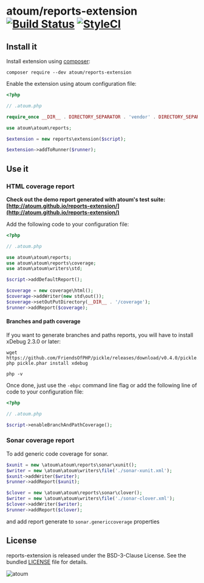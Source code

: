 # atoum/reports-extension [![Build Status](https://travis-ci.org/atoum/reports-extension.svg?branch=master)](https://travis-ci.org/atoum/reports-extension) [![StyleCI](https://styleci.io/repos/35064717/shield?branch=master)](https://styleci.io/repos/35064717)

## Install it

Install extension using [composer](https://getcomposer.org):

```
composer require --dev atoum/reports-extension
```

Enable the extension using atoum configuration file:

```php
<?php

// .atoum.php

require_once __DIR__ . DIRECTORY_SEPARATOR . 'vendor' . DIRECTORY_SEPARATOR . 'autoload.php';

use atoum\atoum\reports;

$extension = new reports\extension($script);

$extension->addToRunner($runner);
```

## Use it

### HTML coverage report

**Check out the demo report generated with atoum's test suite: [http://atoum.github.io/reports-extension/](http://atoum.github.io/reports-extension/)**

Add the following code to your configuration file:

```php
<?php

// .atoum.php

use atoum\atoum\reports;
use atoum\atoum\reports\coverage;
use atoum\atoum\writers\std;

$script->addDefaultReport();

$coverage = new coverage\html();
$coverage->addWriter(new std\out());
$coverage->setOutPutDirectory(__DIR__ . '/coverage');
$runner->addReport($coverage);
```

#### Branches and path coverage

If you want to generate branches and paths reports, you will have to install xDebug 2.3.0 or later:

```
wget https://github.com/FriendsOfPHP/pickle/releases/download/v0.4.0/pickle.phar
php pickle.phar install xdebug

php -v
```

Once done, just use the `-ebpc` command line flag or add the following line of code to your configuration file:

```php
<?php

// .atoum.php

$script->enableBranchAndPathCoverage();
```

### Sonar coverage report

To add generic code coverage for sonar.

```php
$xunit = new \atoum\atoum\reports\sonar\xunit();
$writer = new \atoum\atoum\writers\file('./sonar-xunit.xml');
$xunit->addWriter($writer);
$runner->addReport($xunit);

$clover = new \atoum\atoum\reports\sonar\clover();
$writer = new \atoum\atoum\writers\file('./sonar-clover.xml');
$clover->addWriter($writer);
$runner->addReport($clover);
```

and add report generate to `sonar.genericcoverage` properties

## License

reports-extension is released under the BSD-3-Clause License. See the bundled [LICENSE](LICENSE) file for details.

![atoum](http://atoum.org/images/logo/atoum.png)